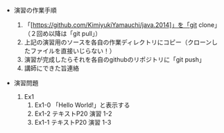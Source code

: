 * 演習の作業手順

	1. 「[https://github.com/KimiyukiYamauchi/java.2014]」を「git clone」（２回め以降は「git pull」）
	2. 上記の演習用のソースを各自の作業ディレクトリにコピー（クローンしたファイルを直接いじらない！）
	3. 演習が完成したらそれを各自のgithubのリポジトリに「git push」
	4. 講師にできた旨連絡

* 演習問題
	1. Ex1
		1. Ex1-0
			「Hello World!」と表示する
		2. Ex1-2
			テキストP20 演習 1-2
		3. Ex1-1
			テキストP20 演習 1-3
